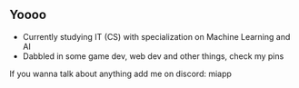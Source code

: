 ## Yoooo
- Currently studying IT (CS) with specialization on Machine Learning and AI  
- Dabbled in some game dev, web dev and other things, check my pins  
  
If you wanna talk about anything add me on discord: miapp  

<!--
**MichalPKN/MichalPKN** is a ✨ _special_ ✨ repository because its `README.md` (this file) appears on your GitHub profile.

Here are some ideas to get you started:

- 🔭 I’m currently working on ...
- 🌱 I’m currently learning ...
- 👯 I’m looking to collaborate on ...
- 🤔 I’m looking for help with ...
- 💬 Ask me about ...
- 📫 How to reach me: ...
- 😄 Pronouns: ...
- ⚡ Fun fact: ...
-->
